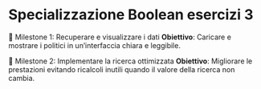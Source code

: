 # Specializzazione Boolean esercizi 3

📌 Milestone 1: Recuperare e visualizzare i dati
**Obiettivo**: Caricare e mostrare i politici in un’interfaccia chiara e leggibile.

📌 Milestone 2: Implementare la ricerca ottimizzata
**Obiettivo**: Migliorare le prestazioni evitando ricalcoli inutili quando il valore della ricerca non cambia.
